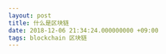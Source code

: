 ```yaml
---
layout: post
title: 什么是区块链
date: 2018-12-06 21:34:24.000000000 +09:00
tags: blockchain 区块链
---
```



